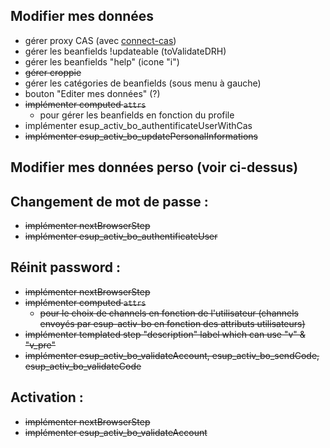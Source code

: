  ## Modifier mes données
- gérer proxy CAS (avec [connect-cas](https://github.com/AceMetrix/connect-cas))
- gérer les beanfields !updateable (toValidateDRH)
- gérer les beanfields "help" (icone "i")
- ~~gérer croppie~~
- gérer les catégories de beanfields (sous menu à gauche)
- bouton "Editer mes données" (?)
- ~~implémenter computed `attrs`~~
  - pour gérer les beanfields en fonction du profile
- implémenter esup_activ_bo_authentificateUserWithCas
- ~~implémenter esup_activ_bo_updatePersonalInformations~~

## Modifier mes données perso (voir ci-dessus)

## Changement de mot de passe :
- ~~implémenter nextBrowserStep~~
- ~~implémenter esup_activ_bo_authentificateUser~~

## Réinit password :
- ~~implémenter nextBrowserStep~~
- ~~implémenter computed `attrs`~~
  - ~~pour le choix de channels en fonction de l'utilisateur (channels envoyés par esup-activ-bo en fonction des attributs utilisateurs)~~
- ~~implémenter templated step "description" label which can use "v" & "v_pre"~~
- ~~implémenter esup_activ_bo_validateAccount, esup_activ_bo_sendCode, esup_activ_bo_validateCode~~

## Activation :
- ~~implémenter nextBrowserStep~~
- ~~implémenter esup_activ_bo_validateAccount~~
